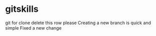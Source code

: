 # gitskills
git for clone
delete this row please
Creating a new branch is quick and simple
Fixed a new change
